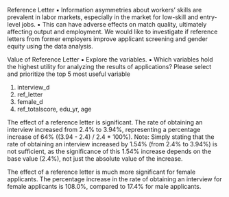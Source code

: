 Reference Letter
▪ Information asymmetries about workers’ skills are prevalent in labor
markets, especially in the market for low-skill and entry-level jobs.
▪ This can have adverse effects on match quality, ultimately affecting
output and employment.
We would like to investigate if reference letters from former employers
improve applicant screening and gender equity using the data analysis.

Value of Reference Letter
▪ Explore the variables.
▪ Which variables hold the highest utility for analyzing the results of applications?
Please select and prioritize the top 5 most useful variable
1. interview_d
2. ref_letter
3. female_d
4. ref_totalscore, edu_yr, age

The effect of a reference letter is significant. The rate of obtaining an interview
increased from 2.4% to 3.94%, representing a percentage increase of 64% ((3.94 -
2.4) / 2.4 * 100%).
Note: Simply stating that the rate of obtaining an interview increased by 1.54%
(from 2.4% to 3.94%) is not sufficient, as the significance of this 1.54% increase
depends on the base value (2.4%), not just the absolute value of the increase.

The effect of a reference letter is much more significant for female
applicants. The percentage increase in the rate of obtaining an interview for
female applicants is 108.0%, compared to 17.4% for male applicants.

